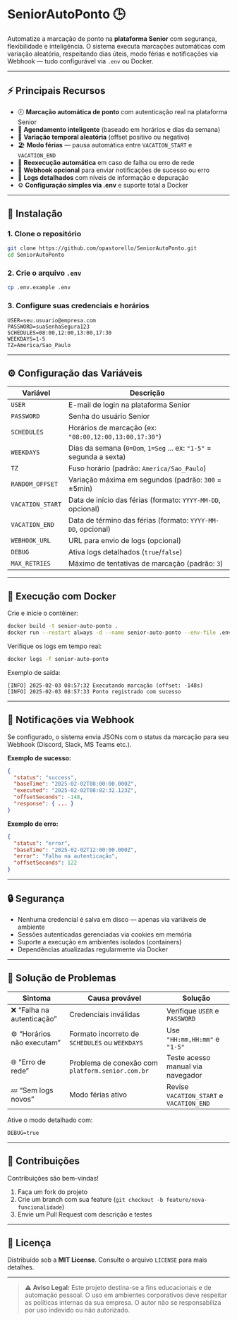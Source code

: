 # SeniorAutoPonto 🕒

Automatize a marcação de ponto na **plataforma Senior** com segurança, flexibilidade e inteligência.
O sistema executa marcações automáticas com variação aleatória, respeitando dias úteis, modo férias e notificações via Webhook — tudo configurável via `.env` ou Docker.

---

## ⚡ Principais Recursos

* 🕗 **Marcação automática de ponto** com autenticação real na plataforma Senior
* 🧭 **Agendamento inteligente** (baseado em horários e dias da semana)
* 🎲 **Variação temporal aleatória** (offset positivo ou negativo)
* 🏖️ **Modo férias** — pausa automática entre `VACATION_START` e `VACATION_END`
* 🔁 **Reexecução automática** em caso de falha ou erro de rede
* 📡 **Webhook opcional** para enviar notificações de sucesso ou erro
* 🧱 **Logs detalhados** com níveis de informação e depuração
* ⚙️ **Configuração simples via .env** e suporte total a Docker

---

## 🚀 Instalação

### 1. Clone o repositório

```bash
git clone https://github.com/opastorello/SeniorAutoPonto.git
cd SeniorAutoPonto
```

### 2. Crie o arquivo `.env`

```bash
cp .env.example .env
```

### 3. Configure suas credenciais e horários

```env
USER=seu.usuario@empresa.com
PASSWORD=suaSenhaSegura123
SCHEDULES=08:00,12:00,13:00,17:30
WEEKDAYS=1-5
TZ=America/Sao_Paulo
```

---

## ⚙️ Configuração das Variáveis

| Variável         | Descrição                                                           |
| ---------------- | ------------------------------------------------------------------- |
| `USER`           | E-mail de login na plataforma Senior                                |
| `PASSWORD`       | Senha do usuário Senior                                             |
| `SCHEDULES`      | Horários de marcação (ex: `"08:00,12:00,13:00,17:30"`)              |
| `WEEKDAYS`       | Dias da semana (`0=Dom`, `1=Seg` ... ex: `"1-5"` = segunda a sexta) |
| `TZ`             | Fuso horário (padrão: `America/Sao_Paulo`)                          |
| `RANDOM_OFFSET`  | Variação máxima em segundos (padrão: `300` = ±5min)                 |
| `VACATION_START` | Data de início das férias (formato: `YYYY-MM-DD`, opcional)         |
| `VACATION_END`   | Data de término das férias (formato: `YYYY-MM-DD`, opcional)        |
| `WEBHOOK_URL`    | URL para envio de logs (opcional)                                   |
| `DEBUG`          | Ativa logs detalhados (`true`/`false`)                              |
| `MAX_RETRIES`    | Máximo de tentativas de marcação (padrão: `3`)                      |

---

## 🐳 Execução com Docker

Crie e inicie o contêiner:

```bash
docker build -t senior-auto-ponto .
docker run --restart always -d --name senior-auto-ponto --env-file .env senior-auto-ponto
```

Verifique os logs em tempo real:

```bash
docker logs -f senior-auto-ponto
```

Exemplo de saída:

```
[INFO] 2025-02-03 08:57:32 Executando marcação (offset: -148s)
[INFO] 2025-02-03 08:57:33 Ponto registrado com sucesso
```

---

## 🔔 Notificações via Webhook

Se configurado, o sistema envia JSONs com o status da marcação para seu Webhook (Discord, Slack, MS Teams etc.).

**Exemplo de sucesso:**

```json
{
  "status": "success",
  "baseTime": "2025-02-02T08:00:00.000Z",
  "executed": "2025-02-02T08:02:32.123Z",
  "offsetSeconds": -148,
  "response": { ... }
}
```

**Exemplo de erro:**

```json
{
  "status": "error",
  "baseTime": "2025-02-02T12:00:00.000Z",
  "error": "Falha na autenticação",
  "offsetSeconds": 122
}
```

---

## 🔒 Segurança

* Nenhuma credencial é salva em disco — apenas via variáveis de ambiente
* Sessões autenticadas gerenciadas via cookies em memória
* Suporte a execução em ambientes isolados (containers)
* Dependências atualizadas regularmente via Docker

---

## 🧠 Solução de Problemas

| Sintoma                    | Causa provável                                   | Solução                                  |
| -------------------------- | ------------------------------------------------ | ---------------------------------------- |
| ❌ “Falha na autenticação”  | Credenciais inválidas                            | Verifique `USER` e `PASSWORD`            |
| ⚙️ “Horários não executam” | Formato incorreto de `SCHEDULES` ou `WEEKDAYS`   | Use `"HH:mm,HH:mm"` e `"1-5"`            |
| 🌐 “Erro de rede”          | Problema de conexão com `platform.senior.com.br` | Teste acesso manual via navegador        |
| 💤 “Sem logs novos”        | Modo férias ativo                                | Revise `VACATION_START` e `VACATION_END` |

Ative o modo detalhado com:

```env
DEBUG=true
```

---

## 🤝 Contribuições

Contribuições são bem-vindas!

1. Faça um fork do projeto
2. Crie um branch com sua feature (`git checkout -b feature/nova-funcionalidade`)
3. Envie um Pull Request com descrição e testes

---

## 📄 Licença

Distribuído sob a **MIT License**.
Consulte o arquivo `LICENSE` para mais detalhes.

---

> ⚠️ **Aviso Legal:**
> Este projeto destina-se a fins educacionais e de automação pessoal.
> O uso em ambientes corporativos deve respeitar as políticas internas da sua empresa.
> O autor não se responsabiliza por uso indevido ou não autorizado.
